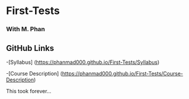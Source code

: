 # First-Tests
### With M. Phan

## GitHub Links
-[Syllabus] (https://phanmad000.github.io/First-Tests/Syllabus)

-[Course Description] (https://phanmad000.github.io/First-Tests/Course-Description)



This took forever...
